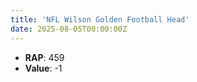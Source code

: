 ```yaml
---
title: 'NFL Wilson Golden Football Head'
date: 2025-08-05T00:00:00Z
---
```

- **RAP**: 459
- **Value**: -1

